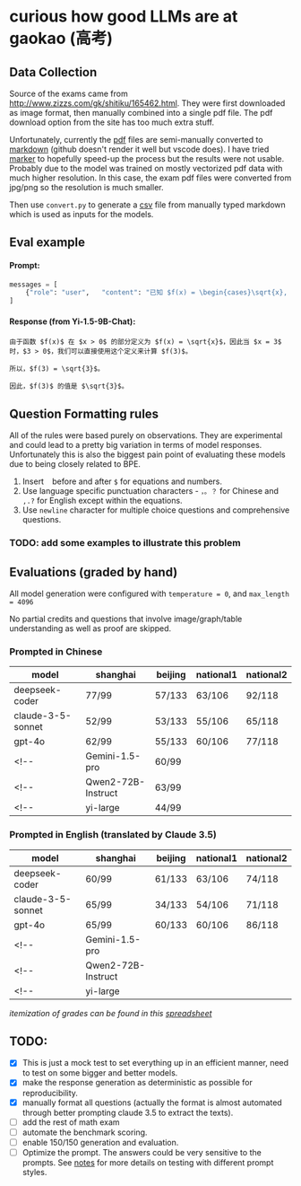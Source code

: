 # curious how good LLMs are at gaokao (高考)

## Data Collection
Source of the exams came from http://www.zizzs.com/gk/shitiku/165462.html. They were first downloaded as image format, then manually combined into a
single pdf file. The pdf download option from the site has too much extra stuff.

Unfortunately, currently the [pdf](data/2024_math_shanghai/exam_with_answer.pdf) files are semi-manually converted to [markdown](data/2024_math_shanghai/exam_with_answer.md) (github doesn't render it well but vscode does). I have tried [marker](https://github.com/VikParuchuri/marker) to hopefully speed-up the process but the results were not usable. Probably due to the model was trained on mostly vectorized pdf data with much higher resolution. In this case, the exam pdf files were converted from jpg/png so the resolution is much smaller.

Then use `convert.py` to generate a [csv](data/2024_math_shanghai/exam_with_answer.csv) file from manually typed markdown which is used as inputs for
the models.

## Eval example
#### Prompt:
```python
messages = [
    {"role": "user",   "content": "已知 $f(x) = \begin{cases}\sqrt{x}, x > 0 \\1, x \leq 0\end{cases}$，$f(3)=$"},
]
```

#### Response (from Yi-1.5-9B-Chat):
```text
由于函数 $f(x)$ 在 $x > 0$ 的部分定义为 $f(x) = \sqrt{x}$，因此当 $x = 3$ 时，$3 > 0$，我们可以直接使用这个定义来计算 $f(3)$。

所以，$f(3) = \sqrt{3}$。

因此，$f(3)$ 的值是 $\sqrt{3}$。
```
## Question Formatting rules
All of the rules were based purely on observations. They are experimental and could lead to a pretty big variation in terms of model responses.
Unfortunately this is also the biggest pain point of evaluating these models due to being closely related to BPE.
1. Insert ` ` before and after `$` for equations and numbers.
2. Use language specific punctuation characters - `，。？` for Chinese and `,.?` for English except within the equations.
3. Use `newline` character for multiple choice questions and comprehensive questions.

### TODO: add some examples to illustrate this problem

## Evaluations (graded by hand)
All model generation were configured with `temperature = 0`, and `max_length = 4096`

No partial credits and questions that involve image/graph/table understanding as well as proof are skipped.

### Prompted in Chinese
| model              | shanghai  | beijing   | national1  | national2  |
|--------------------|-----------|-----------|------------|------------|
| deepseek-coder     |   77/99   |   57/133  |   63/106   |   92/118   |
| claude-3-5-sonnet  |   52/99   |   53/133  |   55/106   |   65/118   |
| gpt-4o             |   62/99   |   55/133  |   60/106   |   77/118   |
<!-- | Gemini-1.5-pro     |   60/99   |           |           |   54/106   |   63/118   |            |            | -->
<!-- | Qwen2-72B-Instruct |   63/99   |           |           |   62/106   |   59/118   |            |            | -->
<!-- | yi-large           |   44/99   |           |           |   41/106   |   55/118   |            |            | -->

### Prompted in English (translated by Claude 3.5)
| model              | shanghai  | beijing   | national1  | national2  |
|--------------------|-----------|-----------|------------|------------|
| deepseek-coder     |   60/99   |   61/133  |   63/106   |   74/118   |
| claude-3-5-sonnet  |   65/99   |   34/133  |   54/106   |   71/118   |
| gpt-4o             |   65/99   |   60/133  |   60/106   |   86/118   |
<!-- | Gemini-1.5-pro     |           |           |           |            |            |            |            | -->
<!-- | Qwen2-72B-Instruct |           |           |           |            |            |            |            | -->
<!-- | yi-large           |           |           |           |            |            |            |            | -->


_itemization of grades can be found in this [spreadsheet](https://docs.google.com/spreadsheets/d/1I4Qi6-ad34KQlryBkRMNSGbEBU05dz4OcRs-AniWwLM/edit?gid=0#gid=0)_

## TODO:
- [x] This is just a mock test to set everything up in an efficient manner, need to test on some bigger and better models.
- [x] make the response generation as deterministic as possible for reproducibility.
- [x] manually format all questions (actually the format is almost automated through better prompting claude 3.5 to extract the texts).
- [ ] add the rest of math exam
- [ ] automate the benchmark scoring.
- [ ] enable 150/150 generation and evaluation.
- [ ] Optimize the prompt. The answers could be very sensitive to the prompts. See [notes](notes.md) for more details on testing with different prompt styles.
